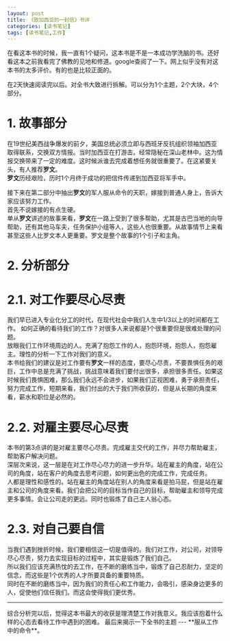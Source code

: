 ```yaml
---
layout: post
title: 《致加西亚的一封信》书评
categories: [读书笔记]
tags: [读书笔记,工作]
---
```


在看这本书的时候，我一直有1个疑问，这本书是不是一本成功学洗脑的书。还好看这本之前我看完了佛教的见地和修道。google查阅了一下。网上似乎没有对这本书的太多评价。有的也是比较正面的。	

在2天快速阅读完以后。对全书大致进行拆解。可以分为1个主题，2个大块，4个部分。

# 1. 故事部分

在19世纪美西战争爆发的前夕，美国总统必须立即与西班牙反抗组织领袖加西亚取得联系，交换双方情报。当时加西亚在打游击。经常隐秘在深山老林中。这为情报交换带来了一定的难度。这时候派谁去完成着想任务就很重要了。在这紧要关头，有人推荐**罗文**。	
**罗文**历经艰险，历时1个月终于成功的把信件传递到加西亚将军手中。	

接下来在第二部分中抽出**罗文**的军人服从命令的天职，嫁接到普通人身上，告诉大家应该努力工作。		
首先不说嫁接的有点生硬。	
单从**罗文**讲述的故事来看，**罗文**在一路上受到了很多帮助，尤其是古巴当地的向导帮助，还有其他马车夫，任务保护小组等人，这些人也很重要。从故事情节上来看甚至这些人比罗文本人更重要。罗文是整个故事的1个引子和主角。	

# 2. 分析部分

# 2.1. 对工作要尽心尽责

我们早已进入专业化分工的时代，在现代社会中我们人生中1/3以上的时间都在工作。	
如何正确的看待我们的工作？对很多人来说都是1个很重要但是很难处理的问题。	
放眼我们工作环境周边的人。充满了抱怨工作的人，抱怨环境，抱怨人，抱怨雇主。理性的分析一下工作对我们的意义。		
本书给我们的建议是对工作要有**罗文**一样的态度，要尽心尽责，不要畏惧任务的艰巨，工作中总是充满了挑战，挑战意味着我们要付出很多，承担很多责任。如果这时候我们畏惧困难，那么我们永远不会进步，如果我们正视困难，勇于承担责任，努力完成工作，短期来看，我们付出的大于我们所收获的，但是从长期的角度来看，薪水和职位是必然的。	

# 2.2. 对雇主要尽心尽责	

本书的第3点讲的是对雇主要尽心尽责。完成雇主交代的工作，并尽力帮助雇主，帮助客户解决问题。	
深层次来说，这一层是在对工作尽心尽力的进一步升华。站在雇主的角度，站在公司的角度，站在客户的角度去思考问题，如何更出色的完成工作，完成任务。	
人都是理性和感性的。站在雇主的角度站在别人的角度来看是拍马屁，但是站在雇主和公司的角度来看。我们会把公司的目标当作自己的目标，帮助雇主和领导完成更多事情。会让公司走的更远。同时也锻炼了自己主人翁心态。		

# 2.3. 对自己要自信	

当我们遇到挫折时候，我们要相信这一切是值得的。我们对工作，对公司，对领导尽心尽责，努力去实现目标的过程中，其实是锻炼了我们自己。	
所以我们应该充满热忱的去工作，在不断的磨练当中，锻炼了自己忍耐力，坚定的信念，而这些是1个优秀的人才所要具备的重要特质。	
同时在不断的磨练当中，因为我们的责任心和工作能力，会吸引，感染身边更多的人，促使他们信任我们。而这会使得我们更优秀。		


<hr>
综合分析完以后，觉得这本书最大的收获是理清楚工作对我意义。我应该抱着什么样的心态去看待工作中遇到的困难。	
最后来揭示一下全书的主题 --- **服从工作中的命令**。
